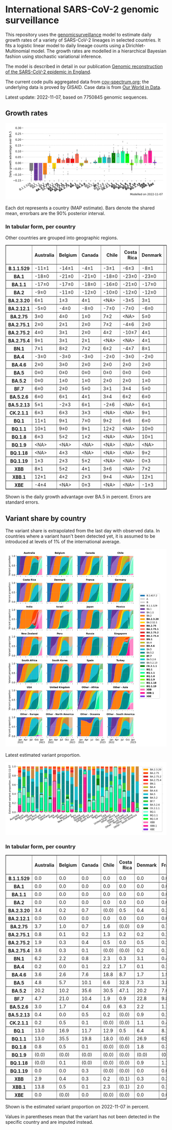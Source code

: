 # International SARS-CoV-2 genomic surveillance

This repository uses the [genomicsurveillance](https://github.com/gerstung-lab/genomicsurveillance) model to estimate daily growth rates of a variety of SARS-CoV-2 lineages in selected countries. It fits a logistic linear model to daily lineage counts using a Dirichlet-Multinomial model. The growth rates are modelled in a hierarchical Bayesian fashion using stochastic variational inference. 

The model is described in detail in our publication [Genomic reconstruction of the SARS-CoV-2 epidemic in England](https://www.nature.com/articles/s41586-021-04069-y).

The current code pulls aggregated data from [cov-spectrum.org](cov-spectrum.org); the underlying data is proved by GISAID. Case data is from [Our World in Data](https://ourworldindata.org/explorers/coronavirus-data-explorer).

Latest update: 2022-11-07, based on 7750845 genomic sequences.

## Growth rates
![Growth rates](plots/growth-rate-latest.png)

Each dot represents a country (MAP estimate). Bars denote the shared mean, errorbars are the 90% posterior interval.

### In tabular form, per country

Other countries are grouped into geographic regions.

<small><table border="1" class="dataframe">
  <thead>
    <tr style="text-align: right;">
      <th></th>
      <th>Australia</th>
      <th>Belgium</th>
      <th>Canada</th>
      <th>Chile</th>
      <th>Costa Rica</th>
      <th>Denmark</th>
      <th>France</th>
      <th>Germany</th>
      <th>India</th>
      <th>Israel</th>
      <th>Japan</th>
      <th>Mexico</th>
      <th>New Zealand</th>
      <th>Other - Africa</th>
      <th>Other - Asia</th>
      <th>Other - Europe</th>
      <th>Other - North America</th>
      <th>Other - Oceania</th>
      <th>Other - South America</th>
      <th>Peru</th>
      <th>Russia</th>
      <th>Singapore</th>
      <th>South Africa</th>
      <th>South Korea</th>
      <th>Spain</th>
      <th>Turkey</th>
      <th>USA</th>
      <th>United Kingdom</th>
    </tr>
  </thead>
  <tbody>
    <tr>
      <th>B.1.1.529</th>
      <td>-11±1</td>
      <td>-14±1</td>
      <td>-4±1</td>
      <td>-3±1</td>
      <td>-6±3</td>
      <td>-8±1</td>
      <td>-7±1</td>
      <td>-6±0</td>
      <td>-4±0</td>
      <td>-6±1</td>
      <td>-3±1</td>
      <td>-4±1</td>
      <td>-9±1</td>
      <td>-7±0</td>
      <td>-5±0</td>
      <td>-14±0</td>
      <td>-19±1</td>
      <td>&lt;NA&gt;</td>
      <td>-11±1</td>
      <td>-5±1</td>
      <td>-12±1</td>
      <td>-4±1</td>
      <td>-9±0</td>
      <td>-2±2</td>
      <td>-3±1</td>
      <td>-14±1</td>
      <td>-4±0</td>
      <td>-13±0</td>
    </tr>
    <tr>
      <th>BA.1</th>
      <td>-18±0</td>
      <td>-21±0</td>
      <td>-21±0</td>
      <td>-18±0</td>
      <td>-23±0</td>
      <td>-23±0</td>
      <td>-17±0</td>
      <td>-20±0</td>
      <td>-12±0</td>
      <td>-21±0</td>
      <td>-21±0</td>
      <td>-18±0</td>
      <td>-23±0</td>
      <td>-15±0</td>
      <td>-12±0</td>
      <td>-18±0</td>
      <td>-20±0</td>
      <td>-4±1</td>
      <td>-18±0</td>
      <td>-22±0</td>
      <td>-17±0</td>
      <td>-14±0</td>
      <td>-15±0</td>
      <td>-20±0</td>
      <td>-19±0</td>
      <td>-22±0</td>
      <td>-20±0</td>
      <td>-23±0</td>
    </tr>
    <tr>
      <th>BA.1.1</th>
      <td>-17±0</td>
      <td>-17±0</td>
      <td>-18±0</td>
      <td>-16±0</td>
      <td>-21±0</td>
      <td>-17±0</td>
      <td>-15±0</td>
      <td>-17±0</td>
      <td>-11±0</td>
      <td>-17±0</td>
      <td>-17±0</td>
      <td>-16±0</td>
      <td>-14±0</td>
      <td>-14±0</td>
      <td>-11±0</td>
      <td>-16±0</td>
      <td>-18±0</td>
      <td>-6±1</td>
      <td>-17±0</td>
      <td>-21±0</td>
      <td>-16±0</td>
      <td>-8±0</td>
      <td>-13±0</td>
      <td>-16±0</td>
      <td>-17±0</td>
      <td>-17±0</td>
      <td>-18±0</td>
      <td>-19±0</td>
    </tr>
    <tr>
      <th>BA.2</th>
      <td>-9±0</td>
      <td>-11±0</td>
      <td>-12±0</td>
      <td>-10±0</td>
      <td>-12±0</td>
      <td>-12±0</td>
      <td>-7±0</td>
      <td>-11±0</td>
      <td>-3±0</td>
      <td>-10±0</td>
      <td>-10±0</td>
      <td>-10±0</td>
      <td>-9±0</td>
      <td>-7±0</td>
      <td>-7±0</td>
      <td>-10±0</td>
      <td>-11±0</td>
      <td>-6±1</td>
      <td>-10±0</td>
      <td>-13±0</td>
      <td>-12±0</td>
      <td>-4±0</td>
      <td>-8±0</td>
      <td>-9±0</td>
      <td>-9±0</td>
      <td>-9±0</td>
      <td>-10±0</td>
      <td>-12±0</td>
    </tr>
    <tr>
      <th>BA.2.3.20</th>
      <td>6±1</td>
      <td>1±3</td>
      <td>4±1</td>
      <td>&lt;NA&gt;</td>
      <td>-3±5</td>
      <td>3±1</td>
      <td>5±2</td>
      <td>8±1</td>
      <td>6±5</td>
      <td>5±1</td>
      <td>8±1</td>
      <td>&lt;NA&gt;</td>
      <td>4±2</td>
      <td>14±5</td>
      <td>7±1</td>
      <td>10±1</td>
      <td>&lt;NA&gt;</td>
      <td>23±4</td>
      <td>&lt;NA&gt;</td>
      <td>&lt;NA&gt;</td>
      <td>&lt;NA&gt;</td>
      <td>5±1</td>
      <td>&lt;NA&gt;</td>
      <td>7±1</td>
      <td>3±3</td>
      <td>-9±5</td>
      <td>7±1</td>
      <td>6±1</td>
    </tr>
    <tr>
      <th>BA.2.12.1</th>
      <td>-5±0</td>
      <td>-4±0</td>
      <td>-8±0</td>
      <td>-7±0</td>
      <td>-7±0</td>
      <td>-6±0</td>
      <td>-3±0</td>
      <td>-4±0</td>
      <td>-4±0</td>
      <td>-6±0</td>
      <td>-7±0</td>
      <td>-7±0</td>
      <td>-6±0</td>
      <td>-5±0</td>
      <td>-4±0</td>
      <td>-4±0</td>
      <td>-7±0</td>
      <td>-5±2</td>
      <td>-6±0</td>
      <td>-10±0</td>
      <td>-6±2</td>
      <td>-2±0</td>
      <td>-2±1</td>
      <td>-5±0</td>
      <td>-4±0</td>
      <td>-5±1</td>
      <td>-7±0</td>
      <td>-5±0</td>
    </tr>
    <tr>
      <th>BA.2.75</th>
      <td>3±0</td>
      <td>4±0</td>
      <td>1±0</td>
      <td>7±2</td>
      <td>&lt;NA&gt;</td>
      <td>5±0</td>
      <td>5±0</td>
      <td>4±0</td>
      <td>4±0</td>
      <td>4±0</td>
      <td>2±0</td>
      <td>7±2</td>
      <td>2±1</td>
      <td>4±2</td>
      <td>4±0</td>
      <td>5±0</td>
      <td>-14±8</td>
      <td>&lt;NA&gt;</td>
      <td>3±2</td>
      <td>0±1</td>
      <td>1±1</td>
      <td>4±0</td>
      <td>1±1</td>
      <td>3±0</td>
      <td>5±1</td>
      <td>4±1</td>
      <td>3±0</td>
      <td>4±0</td>
    </tr>
    <tr>
      <th>BA.2.75.1</th>
      <td>2±0</td>
      <td>2±1</td>
      <td>2±0</td>
      <td>7±2</td>
      <td>-4±6</td>
      <td>2±0</td>
      <td>3±1</td>
      <td>4±0</td>
      <td>5±0</td>
      <td>2±0</td>
      <td>1±1</td>
      <td>&lt;NA&gt;</td>
      <td>2±1</td>
      <td>2±3</td>
      <td>4±0</td>
      <td>4±0</td>
      <td>-8±6</td>
      <td>&lt;NA&gt;</td>
      <td>&lt;NA&gt;</td>
      <td>-10±7</td>
      <td>6±1</td>
      <td>3±0</td>
      <td>-4±5</td>
      <td>4±0</td>
      <td>2±1</td>
      <td>-16±6</td>
      <td>3±0</td>
      <td>3±0</td>
    </tr>
    <tr>
      <th>BA.2.75.2</th>
      <td>4±0</td>
      <td>3±1</td>
      <td>2±0</td>
      <td>4±2</td>
      <td>-10±7</td>
      <td>4±1</td>
      <td>4±1</td>
      <td>4±1</td>
      <td>8±0</td>
      <td>4±1</td>
      <td>5±1</td>
      <td>-7±6</td>
      <td>4±1</td>
      <td>6±6</td>
      <td>7±1</td>
      <td>5±0</td>
      <td>&lt;NA&gt;</td>
      <td>&lt;NA&gt;</td>
      <td>-9±7</td>
      <td>-1±5</td>
      <td>5±3</td>
      <td>4±0</td>
      <td>-9±7</td>
      <td>4±1</td>
      <td>7±2</td>
      <td>5±1</td>
      <td>5±0</td>
      <td>5±0</td>
    </tr>
    <tr>
      <th>BA.2.75.4</th>
      <td>9±1</td>
      <td>3±1</td>
      <td>2±1</td>
      <td>&lt;NA&gt;</td>
      <td>&lt;NA&gt;</td>
      <td>4±1</td>
      <td>4±2</td>
      <td>3±1</td>
      <td>6±0</td>
      <td>0±3</td>
      <td>0±2</td>
      <td>-1±4</td>
      <td>&lt;NA&gt;</td>
      <td>&lt;NA&gt;</td>
      <td>6±2</td>
      <td>5±1</td>
      <td>&lt;NA&gt;</td>
      <td>&lt;NA&gt;</td>
      <td>&lt;NA&gt;</td>
      <td>&lt;NA&gt;</td>
      <td>&lt;NA&gt;</td>
      <td>1±2</td>
      <td>-2±4</td>
      <td>4±2</td>
      <td>3±5</td>
      <td>&lt;NA&gt;</td>
      <td>5±1</td>
      <td>4±1</td>
    </tr>
    <tr>
      <th>BN.1</th>
      <td>7±1</td>
      <td>8±2</td>
      <td>7±2</td>
      <td>6±2</td>
      <td>-4±7</td>
      <td>8±1</td>
      <td>7±2</td>
      <td>8±1</td>
      <td>11±0</td>
      <td>8±1</td>
      <td>11±1</td>
      <td>0±6</td>
      <td>4±2</td>
      <td>&lt;NA&gt;</td>
      <td>11±1</td>
      <td>11±1</td>
      <td>&lt;NA&gt;</td>
      <td>&lt;NA&gt;</td>
      <td>&lt;NA&gt;</td>
      <td>-6±6</td>
      <td>5±5</td>
      <td>7±1</td>
      <td>&lt;NA&gt;</td>
      <td>10±1</td>
      <td>5±4</td>
      <td>6±3</td>
      <td>11±1</td>
      <td>8±0</td>
    </tr>
    <tr>
      <th>BA.4</th>
      <td>-3±0</td>
      <td>-3±0</td>
      <td>-3±0</td>
      <td>-2±0</td>
      <td>-3±0</td>
      <td>-2±0</td>
      <td>-1±0</td>
      <td>-2±0</td>
      <td>-3±0</td>
      <td>-2±0</td>
      <td>-3±0</td>
      <td>-2±0</td>
      <td>-3±0</td>
      <td>-3±0</td>
      <td>-2±0</td>
      <td>-2±0</td>
      <td>-2±0</td>
      <td>4±3</td>
      <td>-2±0</td>
      <td>-3±0</td>
      <td>-5±1</td>
      <td>-1±0</td>
      <td>-2±0</td>
      <td>-3±0</td>
      <td>-1±0</td>
      <td>-2±0</td>
      <td>-2±0</td>
      <td>-2±0</td>
    </tr>
    <tr>
      <th>BA.4.6</th>
      <td>2±0</td>
      <td>3±0</td>
      <td>2±0</td>
      <td>2±0</td>
      <td>2±0</td>
      <td>2±0</td>
      <td>3±0</td>
      <td>3±0</td>
      <td>4±1</td>
      <td>1±0</td>
      <td>1±0</td>
      <td>3±0</td>
      <td>2±0</td>
      <td>0±0</td>
      <td>4±0</td>
      <td>3±0</td>
      <td>2±0</td>
      <td>&lt;NA&gt;</td>
      <td>2±0</td>
      <td>2±0</td>
      <td>0±1</td>
      <td>3±1</td>
      <td>0±0</td>
      <td>1±0</td>
      <td>3±0</td>
      <td>2±1</td>
      <td>2±0</td>
      <td>2±0</td>
    </tr>
    <tr>
      <th>BA.5</th>
      <td>0±0</td>
      <td>0±0</td>
      <td>0±0</td>
      <td>0±0</td>
      <td>0±0</td>
      <td>0±0</td>
      <td>0±0</td>
      <td>0±0</td>
      <td>0±0</td>
      <td>0±0</td>
      <td>0±0</td>
      <td>0±0</td>
      <td>0±0</td>
      <td>0±0</td>
      <td>0±0</td>
      <td>0±0</td>
      <td>0±0</td>
      <td>0±0</td>
      <td>0±0</td>
      <td>0±0</td>
      <td>0±0</td>
      <td>0±0</td>
      <td>0±0</td>
      <td>0±0</td>
      <td>0±0</td>
      <td>0±0</td>
      <td>0±0</td>
      <td>0±0</td>
    </tr>
    <tr>
      <th>BA.5.2</th>
      <td>0±0</td>
      <td>1±0</td>
      <td>1±0</td>
      <td>2±0</td>
      <td>2±0</td>
      <td>1±0</td>
      <td>1±0</td>
      <td>2±0</td>
      <td>1±0</td>
      <td>1±0</td>
      <td>1±0</td>
      <td>1±0</td>
      <td>0±0</td>
      <td>0±0</td>
      <td>1±0</td>
      <td>1±0</td>
      <td>0±0</td>
      <td>2±1</td>
      <td>0±0</td>
      <td>1±0</td>
      <td>2±0</td>
      <td>1±0</td>
      <td>-1±0</td>
      <td>2±0</td>
      <td>1±0</td>
      <td>1±0</td>
      <td>1±0</td>
      <td>1±0</td>
    </tr>
    <tr>
      <th>BF.7</th>
      <td>6±0</td>
      <td>2±0</td>
      <td>5±0</td>
      <td>3±1</td>
      <td>3±4</td>
      <td>5±0</td>
      <td>5±0</td>
      <td>5±0</td>
      <td>3±3</td>
      <td>5±0</td>
      <td>5±0</td>
      <td>5±1</td>
      <td>4±1</td>
      <td>5±1</td>
      <td>7±1</td>
      <td>4±0</td>
      <td>6±1</td>
      <td>&lt;NA&gt;</td>
      <td>4±0</td>
      <td>5±2</td>
      <td>5±0</td>
      <td>2±7</td>
      <td>2±2</td>
      <td>9±1</td>
      <td>5±0</td>
      <td>-4±3</td>
      <td>5±0</td>
      <td>4±0</td>
    </tr>
    <tr>
      <th>BA.5.2.6</th>
      <td>6±0</td>
      <td>6±1</td>
      <td>4±1</td>
      <td>3±4</td>
      <td>6±2</td>
      <td>6±0</td>
      <td>6±0</td>
      <td>6±0</td>
      <td>4±1</td>
      <td>5±0</td>
      <td>5±0</td>
      <td>-7±7</td>
      <td>6±2</td>
      <td>4±1</td>
      <td>6±0</td>
      <td>5±0</td>
      <td>-11±9</td>
      <td>&lt;NA&gt;</td>
      <td>-1±5</td>
      <td>&lt;NA&gt;</td>
      <td>6±1</td>
      <td>7±1</td>
      <td>2±0</td>
      <td>6±1</td>
      <td>5±2</td>
      <td>6±0</td>
      <td>3±0</td>
      <td>5±0</td>
    </tr>
    <tr>
      <th>BA.5.2.13</th>
      <td>5±1</td>
      <td>-2±3</td>
      <td>6±1</td>
      <td>-2±6</td>
      <td>&lt;NA&gt;</td>
      <td>6±1</td>
      <td>5±1</td>
      <td>7±1</td>
      <td>-3±3</td>
      <td>5±2</td>
      <td>-7±4</td>
      <td>-3±6</td>
      <td>&lt;NA&gt;</td>
      <td>&lt;NA&gt;</td>
      <td>9±1</td>
      <td>5±1</td>
      <td>&lt;NA&gt;</td>
      <td>&lt;NA&gt;</td>
      <td>&lt;NA&gt;</td>
      <td>&lt;NA&gt;</td>
      <td>5±6</td>
      <td>9±5</td>
      <td>-6±6</td>
      <td>3±6</td>
      <td>6±2</td>
      <td>0±3</td>
      <td>5±1</td>
      <td>5±0</td>
    </tr>
    <tr>
      <th>CK.2.1.1</th>
      <td>6±3</td>
      <td>6±3</td>
      <td>3±3</td>
      <td>&lt;NA&gt;</td>
      <td>&lt;NA&gt;</td>
      <td>9±1</td>
      <td>13±3</td>
      <td>9±1</td>
      <td>&lt;NA&gt;</td>
      <td>2±3</td>
      <td>9±3</td>
      <td>8±3</td>
      <td>&lt;NA&gt;</td>
      <td>&lt;NA&gt;</td>
      <td>&lt;NA&gt;</td>
      <td>13±2</td>
      <td>&lt;NA&gt;</td>
      <td>&lt;NA&gt;</td>
      <td>&lt;NA&gt;</td>
      <td>&lt;NA&gt;</td>
      <td>&lt;NA&gt;</td>
      <td>&lt;NA&gt;</td>
      <td>8±3</td>
      <td>12±3</td>
      <td>16±2</td>
      <td>&lt;NA&gt;</td>
      <td>7±2</td>
      <td>6±2</td>
    </tr>
    <tr>
      <th>BQ.1</th>
      <td>11±1</td>
      <td>9±1</td>
      <td>7±0</td>
      <td>9±2</td>
      <td>6±6</td>
      <td>6±0</td>
      <td>9±0</td>
      <td>9±1</td>
      <td>6±8</td>
      <td>-19±12</td>
      <td>10±2</td>
      <td>-24±5</td>
      <td>6±2</td>
      <td>11±1</td>
      <td>15±2</td>
      <td>9±0</td>
      <td>0±5</td>
      <td>&lt;NA&gt;</td>
      <td>5±2</td>
      <td>&lt;NA&gt;</td>
      <td>&lt;NA&gt;</td>
      <td>24±3</td>
      <td>6±2</td>
      <td>9±1</td>
      <td>10±1</td>
      <td>5±1</td>
      <td>8±0</td>
      <td>6±0</td>
    </tr>
    <tr>
      <th>BQ.1.1</th>
      <td>10±1</td>
      <td>9±0</td>
      <td>9±1</td>
      <td>12±2</td>
      <td>&lt;NA&gt;</td>
      <td>10±0</td>
      <td>8±0</td>
      <td>11±1</td>
      <td>&lt;NA&gt;</td>
      <td>9±1</td>
      <td>12±1</td>
      <td>10±2</td>
      <td>0±7</td>
      <td>14±1</td>
      <td>18±2</td>
      <td>12±0</td>
      <td>-9±8</td>
      <td>&lt;NA&gt;</td>
      <td>9±4</td>
      <td>&lt;NA&gt;</td>
      <td>&lt;NA&gt;</td>
      <td>19±4</td>
      <td>6±2</td>
      <td>12±1</td>
      <td>13±1</td>
      <td>7±1</td>
      <td>11±0</td>
      <td>9±0</td>
    </tr>
    <tr>
      <th>BQ.1.8</th>
      <td>6±3</td>
      <td>5±2</td>
      <td>1±2</td>
      <td>&lt;NA&gt;</td>
      <td>&lt;NA&gt;</td>
      <td>10±1</td>
      <td>12±4</td>
      <td>9±1</td>
      <td>&lt;NA&gt;</td>
      <td>-1±3</td>
      <td>&lt;NA&gt;</td>
      <td>5±3</td>
      <td>&lt;NA&gt;</td>
      <td>&lt;NA&gt;</td>
      <td>&lt;NA&gt;</td>
      <td>7±1</td>
      <td>&lt;NA&gt;</td>
      <td>&lt;NA&gt;</td>
      <td>&lt;NA&gt;</td>
      <td>&lt;NA&gt;</td>
      <td>&lt;NA&gt;</td>
      <td>17±4</td>
      <td>&lt;NA&gt;</td>
      <td>10±4</td>
      <td>12±3</td>
      <td>&lt;NA&gt;</td>
      <td>7±2</td>
      <td>9±1</td>
    </tr>
    <tr>
      <th>BQ.1.9</th>
      <td>&lt;NA&gt;</td>
      <td>&lt;NA&gt;</td>
      <td>&lt;NA&gt;</td>
      <td>&lt;NA&gt;</td>
      <td>&lt;NA&gt;</td>
      <td>&lt;NA&gt;</td>
      <td>&lt;NA&gt;</td>
      <td>&lt;NA&gt;</td>
      <td>&lt;NA&gt;</td>
      <td>-8±3</td>
      <td>&lt;NA&gt;</td>
      <td>&lt;NA&gt;</td>
      <td>&lt;NA&gt;</td>
      <td>&lt;NA&gt;</td>
      <td>&lt;NA&gt;</td>
      <td>10±1</td>
      <td>&lt;NA&gt;</td>
      <td>&lt;NA&gt;</td>
      <td>&lt;NA&gt;</td>
      <td>&lt;NA&gt;</td>
      <td>&lt;NA&gt;</td>
      <td>&lt;NA&gt;</td>
      <td>&lt;NA&gt;</td>
      <td>&lt;NA&gt;</td>
      <td>&lt;NA&gt;</td>
      <td>&lt;NA&gt;</td>
      <td>-2±2</td>
      <td>&lt;NA&gt;</td>
    </tr>
    <tr>
      <th>BQ.1.18</th>
      <td>&lt;NA&gt;</td>
      <td>4±3</td>
      <td>&lt;NA&gt;</td>
      <td>&lt;NA&gt;</td>
      <td>&lt;NA&gt;</td>
      <td>9±2</td>
      <td>13±2</td>
      <td>9±2</td>
      <td>&lt;NA&gt;</td>
      <td>0±3</td>
      <td>7±3</td>
      <td>&lt;NA&gt;</td>
      <td>&lt;NA&gt;</td>
      <td>15±2</td>
      <td>&lt;NA&gt;</td>
      <td>9±2</td>
      <td>&lt;NA&gt;</td>
      <td>&lt;NA&gt;</td>
      <td>&lt;NA&gt;</td>
      <td>&lt;NA&gt;</td>
      <td>&lt;NA&gt;</td>
      <td>&lt;NA&gt;</td>
      <td>&lt;NA&gt;</td>
      <td>&lt;NA&gt;</td>
      <td>&lt;NA&gt;</td>
      <td>-2±3</td>
      <td>5±2</td>
      <td>1±3</td>
    </tr>
    <tr>
      <th>BQ.1.19</th>
      <td>1±3</td>
      <td>2±3</td>
      <td>5±2</td>
      <td>&lt;NA&gt;</td>
      <td>&lt;NA&gt;</td>
      <td>0±3</td>
      <td>10±3</td>
      <td>&lt;NA&gt;</td>
      <td>&lt;NA&gt;</td>
      <td>&lt;NA&gt;</td>
      <td>1±3</td>
      <td>&lt;NA&gt;</td>
      <td>&lt;NA&gt;</td>
      <td>&lt;NA&gt;</td>
      <td>&lt;NA&gt;</td>
      <td>5±2</td>
      <td>&lt;NA&gt;</td>
      <td>&lt;NA&gt;</td>
      <td>&lt;NA&gt;</td>
      <td>&lt;NA&gt;</td>
      <td>&lt;NA&gt;</td>
      <td>&lt;NA&gt;</td>
      <td>&lt;NA&gt;</td>
      <td>&lt;NA&gt;</td>
      <td>6±3</td>
      <td>&lt;NA&gt;</td>
      <td>0±3</td>
      <td>-1±2</td>
    </tr>
    <tr>
      <th>XBB</th>
      <td>8±1</td>
      <td>5±2</td>
      <td>4±1</td>
      <td>3±6</td>
      <td>&lt;NA&gt;</td>
      <td>7±2</td>
      <td>11±3</td>
      <td>6±2</td>
      <td>11±0</td>
      <td>7±2</td>
      <td>7±2</td>
      <td>&lt;NA&gt;</td>
      <td>5±4</td>
      <td>7±7</td>
      <td>12±1</td>
      <td>11±1</td>
      <td>&lt;NA&gt;</td>
      <td>&lt;NA&gt;</td>
      <td>&lt;NA&gt;</td>
      <td>&lt;NA&gt;</td>
      <td>&lt;NA&gt;</td>
      <td>9±1</td>
      <td>-7±8</td>
      <td>11±3</td>
      <td>-2±7</td>
      <td>-13±8</td>
      <td>8±1</td>
      <td>7±1</td>
    </tr>
    <tr>
      <th>XBB.1</th>
      <td>12±1</td>
      <td>4±2</td>
      <td>2±3</td>
      <td>9±4</td>
      <td>&lt;NA&gt;</td>
      <td>12±1</td>
      <td>9±4</td>
      <td>9±2</td>
      <td>16±1</td>
      <td>10±1</td>
      <td>11±3</td>
      <td>&lt;NA&gt;</td>
      <td>9±4</td>
      <td>&lt;NA&gt;</td>
      <td>10±1</td>
      <td>12±2</td>
      <td>&lt;NA&gt;</td>
      <td>31±4</td>
      <td>5±4</td>
      <td>&lt;NA&gt;</td>
      <td>&lt;NA&gt;</td>
      <td>11±0</td>
      <td>&lt;NA&gt;</td>
      <td>10±2</td>
      <td>&lt;NA&gt;</td>
      <td>-1±4</td>
      <td>11±1</td>
      <td>11±2</td>
    </tr>
    <tr>
      <th>XBE</th>
      <td>-4±4</td>
      <td>&lt;NA&gt;</td>
      <td>0±3</td>
      <td>&lt;NA&gt;</td>
      <td>&lt;NA&gt;</td>
      <td>-1±3</td>
      <td>-1±2</td>
      <td>1±2</td>
      <td>-1±1</td>
      <td>0±4</td>
      <td>&lt;NA&gt;</td>
      <td>&lt;NA&gt;</td>
      <td>&lt;NA&gt;</td>
      <td>&lt;NA&gt;</td>
      <td>-2±2</td>
      <td>5±0</td>
      <td>&lt;NA&gt;</td>
      <td>&lt;NA&gt;</td>
      <td>&lt;NA&gt;</td>
      <td>&lt;NA&gt;</td>
      <td>&lt;NA&gt;</td>
      <td>&lt;NA&gt;</td>
      <td>&lt;NA&gt;</td>
      <td>2±0</td>
      <td>&lt;NA&gt;</td>
      <td>&lt;NA&gt;</td>
      <td>4±1</td>
      <td>3±1</td>
    </tr>
  </tbody>
</table></small>

Shown is the daily growth advantage over BA.5 in percent. Errors are standard errors.

## Variant share by country

The variant share is extrapolated from the last day with observed data. In countries where a variant hasn't been detected yet, it is assumed to be introduced at levels of 1% of the international average. 

![Variant share by country](plots/variant-share-latest.png)

Latest estimated variant proportion.

![Variant share by country](plots/variant-share-bar.png)

### In tabular form, per country

<small><table border="1" class="dataframe">
  <thead>
    <tr style="text-align: right;">
      <th></th>
      <th>Australia</th>
      <th>Belgium</th>
      <th>Canada</th>
      <th>Chile</th>
      <th>Costa Rica</th>
      <th>Denmark</th>
      <th>France</th>
      <th>Germany</th>
      <th>India</th>
      <th>Israel</th>
      <th>Japan</th>
      <th>Mexico</th>
      <th>New Zealand</th>
      <th>Peru</th>
      <th>Russia</th>
      <th>Singapore</th>
      <th>South Africa</th>
      <th>South Korea</th>
      <th>Spain</th>
      <th>Turkey</th>
      <th>USA</th>
      <th>United Kingdom</th>
      <th>Other - Africa</th>
      <th>Other - Asia</th>
      <th>Other - Europe</th>
      <th>Other - North America</th>
      <th>Other - Oceania</th>
      <th>Other - South America</th>
    </tr>
  </thead>
  <tbody>
    <tr>
      <th>B.1.1.529</th>
      <td>0.0</td>
      <td>0.0</td>
      <td>0.0</td>
      <td>0.0</td>
      <td>0.0</td>
      <td>0.0</td>
      <td>0.0</td>
      <td>0.0</td>
      <td>0.0</td>
      <td>0.0</td>
      <td>0.0</td>
      <td>0.0</td>
      <td>0.0</td>
      <td>0.0</td>
      <td>0.0</td>
      <td>0.0</td>
      <td>0.0</td>
      <td>0.0</td>
      <td>0.0</td>
      <td>0.0</td>
      <td>0.0</td>
      <td>0.0</td>
      <td>0.0</td>
      <td>0.0</td>
      <td>0.0</td>
      <td>0.0</td>
      <td>(0.0)</td>
      <td>0.0</td>
    </tr>
    <tr>
      <th>BA.1</th>
      <td>0.0</td>
      <td>0.0</td>
      <td>0.0</td>
      <td>0.0</td>
      <td>0.0</td>
      <td>0.0</td>
      <td>0.0</td>
      <td>0.0</td>
      <td>0.0</td>
      <td>0.0</td>
      <td>0.0</td>
      <td>0.0</td>
      <td>0.0</td>
      <td>0.0</td>
      <td>0.0</td>
      <td>0.0</td>
      <td>0.0</td>
      <td>0.0</td>
      <td>0.0</td>
      <td>0.0</td>
      <td>0.0</td>
      <td>0.0</td>
      <td>0.0</td>
      <td>0.0</td>
      <td>0.0</td>
      <td>0.0</td>
      <td>0.0</td>
      <td>0.0</td>
    </tr>
    <tr>
      <th>BA.1.1</th>
      <td>0.0</td>
      <td>0.0</td>
      <td>0.0</td>
      <td>0.0</td>
      <td>0.0</td>
      <td>0.0</td>
      <td>0.0</td>
      <td>0.0</td>
      <td>0.0</td>
      <td>0.0</td>
      <td>0.0</td>
      <td>0.0</td>
      <td>0.0</td>
      <td>0.0</td>
      <td>0.0</td>
      <td>0.0</td>
      <td>0.0</td>
      <td>0.0</td>
      <td>0.0</td>
      <td>0.0</td>
      <td>0.0</td>
      <td>0.0</td>
      <td>0.0</td>
      <td>0.0</td>
      <td>0.0</td>
      <td>0.0</td>
      <td>0.0</td>
      <td>0.0</td>
    </tr>
    <tr>
      <th>BA.2</th>
      <td>0.0</td>
      <td>0.0</td>
      <td>0.0</td>
      <td>0.0</td>
      <td>0.0</td>
      <td>0.0</td>
      <td>0.0</td>
      <td>0.0</td>
      <td>0.0</td>
      <td>0.0</td>
      <td>0.0</td>
      <td>0.0</td>
      <td>0.0</td>
      <td>0.0</td>
      <td>0.0</td>
      <td>0.0</td>
      <td>0.0</td>
      <td>0.0</td>
      <td>0.0</td>
      <td>0.0</td>
      <td>0.0</td>
      <td>0.0</td>
      <td>0.0</td>
      <td>0.0</td>
      <td>0.0</td>
      <td>0.0</td>
      <td>0.0</td>
      <td>0.0</td>
    </tr>
    <tr>
      <th>BA.2.3.20</th>
      <td>3.4</td>
      <td>0.2</td>
      <td>0.7</td>
      <td>(0.0)</td>
      <td>0.5</td>
      <td>0.4</td>
      <td>0.3</td>
      <td>0.7</td>
      <td>0.1</td>
      <td>1.6</td>
      <td>3.1</td>
      <td>(0.0)</td>
      <td>2.7</td>
      <td>(0.0)</td>
      <td>(0.0)</td>
      <td>0.8</td>
      <td>(0.0)</td>
      <td>5.1</td>
      <td>0.1</td>
      <td>0.0</td>
      <td>1.1</td>
      <td>0.3</td>
      <td>1.2</td>
      <td>2.4</td>
      <td>2.7</td>
      <td>(0.0)</td>
      <td>12.8</td>
      <td>(0.0)</td>
    </tr>
    <tr>
      <th>BA.2.12.1</th>
      <td>0.0</td>
      <td>0.0</td>
      <td>0.0</td>
      <td>0.0</td>
      <td>0.0</td>
      <td>0.0</td>
      <td>0.0</td>
      <td>0.0</td>
      <td>0.0</td>
      <td>0.0</td>
      <td>0.0</td>
      <td>0.0</td>
      <td>0.0</td>
      <td>0.0</td>
      <td>0.0</td>
      <td>0.0</td>
      <td>0.0</td>
      <td>0.0</td>
      <td>0.0</td>
      <td>0.0</td>
      <td>0.0</td>
      <td>0.0</td>
      <td>0.0</td>
      <td>0.0</td>
      <td>0.0</td>
      <td>0.0</td>
      <td>0.0</td>
      <td>0.0</td>
    </tr>
    <tr>
      <th>BA.2.75</th>
      <td>3.7</td>
      <td>1.0</td>
      <td>0.7</td>
      <td>1.6</td>
      <td>(0.0)</td>
      <td>0.9</td>
      <td>0.7</td>
      <td>0.6</td>
      <td>4.8</td>
      <td>1.8</td>
      <td>0.4</td>
      <td>3.6</td>
      <td>4.4</td>
      <td>0.2</td>
      <td>0.1</td>
      <td>2.2</td>
      <td>0.8</td>
      <td>1.1</td>
      <td>0.6</td>
      <td>1.9</td>
      <td>0.9</td>
      <td>1.7</td>
      <td>0.0</td>
      <td>1.4</td>
      <td>1.5</td>
      <td>0.0</td>
      <td>(0.0)</td>
      <td>0.5</td>
    </tr>
    <tr>
      <th>BA.2.75.1</th>
      <td>0.8</td>
      <td>0.1</td>
      <td>0.2</td>
      <td>1.3</td>
      <td>0.2</td>
      <td>0.2</td>
      <td>0.1</td>
      <td>0.2</td>
      <td>2.8</td>
      <td>0.3</td>
      <td>0.1</td>
      <td>(0.0)</td>
      <td>1.0</td>
      <td>0.0</td>
      <td>2.6</td>
      <td>1.0</td>
      <td>0.1</td>
      <td>0.5</td>
      <td>0.1</td>
      <td>0.0</td>
      <td>0.2</td>
      <td>0.3</td>
      <td>0.0</td>
      <td>0.5</td>
      <td>0.3</td>
      <td>0.2</td>
      <td>(0.0)</td>
      <td>(0.0)</td>
    </tr>
    <tr>
      <th>BA.2.75.2</th>
      <td>1.9</td>
      <td>0.3</td>
      <td>0.4</td>
      <td>0.5</td>
      <td>0.0</td>
      <td>0.5</td>
      <td>0.2</td>
      <td>0.3</td>
      <td>8.4</td>
      <td>1.0</td>
      <td>0.5</td>
      <td>0.1</td>
      <td>4.6</td>
      <td>0.1</td>
      <td>0.4</td>
      <td>0.6</td>
      <td>0.0</td>
      <td>0.7</td>
      <td>0.5</td>
      <td>0.9</td>
      <td>0.8</td>
      <td>1.2</td>
      <td>0.0</td>
      <td>1.5</td>
      <td>0.5</td>
      <td>(0.0)</td>
      <td>(0.0)</td>
      <td>0.0</td>
    </tr>
    <tr>
      <th>BA.2.75.4</th>
      <td>3.6</td>
      <td>0.3</td>
      <td>0.1</td>
      <td>(0.0)</td>
      <td>(0.0)</td>
      <td>0.2</td>
      <td>0.1</td>
      <td>0.1</td>
      <td>1.0</td>
      <td>0.2</td>
      <td>0.0</td>
      <td>0.3</td>
      <td>(0.0)</td>
      <td>(0.0)</td>
      <td>(0.0)</td>
      <td>0.0</td>
      <td>0.2</td>
      <td>0.1</td>
      <td>0.1</td>
      <td>(0.0)</td>
      <td>0.2</td>
      <td>0.2</td>
      <td>(0.0)</td>
      <td>0.1</td>
      <td>0.5</td>
      <td>(0.0)</td>
      <td>(0.0)</td>
      <td>(0.0)</td>
    </tr>
    <tr>
      <th>BN.1</th>
      <td>6.2</td>
      <td>2.2</td>
      <td>0.8</td>
      <td>2.3</td>
      <td>0.3</td>
      <td>3.1</td>
      <td>0.4</td>
      <td>2.4</td>
      <td>14.9</td>
      <td>6.3</td>
      <td>5.6</td>
      <td>1.9</td>
      <td>2.6</td>
      <td>0.2</td>
      <td>1.1</td>
      <td>2.3</td>
      <td>(0.1)</td>
      <td>11.1</td>
      <td>0.5</td>
      <td>2.1</td>
      <td>2.7</td>
      <td>5.1</td>
      <td>(0.0)</td>
      <td>9.7</td>
      <td>5.5</td>
      <td>(0.1)</td>
      <td>(0.1)</td>
      <td>(0.1)</td>
    </tr>
    <tr>
      <th>BA.4</th>
      <td>0.2</td>
      <td>0.0</td>
      <td>0.1</td>
      <td>2.2</td>
      <td>1.7</td>
      <td>0.1</td>
      <td>0.1</td>
      <td>0.1</td>
      <td>0.0</td>
      <td>0.2</td>
      <td>0.0</td>
      <td>0.6</td>
      <td>0.3</td>
      <td>0.5</td>
      <td>0.0</td>
      <td>0.0</td>
      <td>4.2</td>
      <td>0.0</td>
      <td>0.1</td>
      <td>0.0</td>
      <td>0.2</td>
      <td>0.1</td>
      <td>0.0</td>
      <td>0.0</td>
      <td>0.1</td>
      <td>0.5</td>
      <td>0.6</td>
      <td>0.9</td>
    </tr>
    <tr>
      <th>BA.4.6</th>
      <td>3.6</td>
      <td>2.6</td>
      <td>7.6</td>
      <td>18.8</td>
      <td>8.7</td>
      <td>1.7</td>
      <td>1.9</td>
      <td>1.5</td>
      <td>0.0</td>
      <td>0.7</td>
      <td>0.2</td>
      <td>3.7</td>
      <td>8.1</td>
      <td>43.3</td>
      <td>0.1</td>
      <td>0.0</td>
      <td>2.9</td>
      <td>0.1</td>
      <td>2.9</td>
      <td>0.2</td>
      <td>7.7</td>
      <td>2.9</td>
      <td>0.0</td>
      <td>0.7</td>
      <td>1.9</td>
      <td>52.3</td>
      <td>(0.0)</td>
      <td>31.3</td>
    </tr>
    <tr>
      <th>BA.5</th>
      <td>4.8</td>
      <td>5.7</td>
      <td>10.1</td>
      <td>6.6</td>
      <td>32.8</td>
      <td>7.3</td>
      <td>3.8</td>
      <td>10.9</td>
      <td>0.0</td>
      <td>4.8</td>
      <td>3.3</td>
      <td>21.4</td>
      <td>15.1</td>
      <td>29.1</td>
      <td>3.4</td>
      <td>0.1</td>
      <td>50.4</td>
      <td>1.6</td>
      <td>5.5</td>
      <td>5.3</td>
      <td>8.8</td>
      <td>6.1</td>
      <td>0.0</td>
      <td>0.6</td>
      <td>7.3</td>
      <td>13.1</td>
      <td>5.2</td>
      <td>25.8</td>
    </tr>
    <tr>
      <th>BA.5.2</th>
      <td>20.2</td>
      <td>10.2</td>
      <td>35.6</td>
      <td>30.5</td>
      <td>47.1</td>
      <td>20.2</td>
      <td>7.0</td>
      <td>25.4</td>
      <td>0.1</td>
      <td>20.8</td>
      <td>66.3</td>
      <td>30.2</td>
      <td>40.6</td>
      <td>22.5</td>
      <td>74.5</td>
      <td>2.0</td>
      <td>9.6</td>
      <td>44.0</td>
      <td>8.0</td>
      <td>35.5</td>
      <td>22.3</td>
      <td>14.2</td>
      <td>0.0</td>
      <td>10.9</td>
      <td>16.0</td>
      <td>24.1</td>
      <td>58.4</td>
      <td>21.2</td>
    </tr>
    <tr>
      <th>BF.7</th>
      <td>4.7</td>
      <td>21.0</td>
      <td>10.4</td>
      <td>1.9</td>
      <td>0.9</td>
      <td>22.8</td>
      <td>9.8</td>
      <td>23.0</td>
      <td>0.0</td>
      <td>10.6</td>
      <td>2.2</td>
      <td>3.5</td>
      <td>3.5</td>
      <td>3.0</td>
      <td>8.8</td>
      <td>0.0</td>
      <td>1.5</td>
      <td>7.2</td>
      <td>7.7</td>
      <td>0.1</td>
      <td>6.0</td>
      <td>8.7</td>
      <td>0.1</td>
      <td>0.5</td>
      <td>14.8</td>
      <td>8.1</td>
      <td>(0.2)</td>
      <td>10.7</td>
    </tr>
    <tr>
      <th>BA.5.2.6</th>
      <td>3.0</td>
      <td>1.7</td>
      <td>0.4</td>
      <td>0.6</td>
      <td>6.3</td>
      <td>2.2</td>
      <td>1.1</td>
      <td>1.9</td>
      <td>0.0</td>
      <td>1.4</td>
      <td>1.7</td>
      <td>0.3</td>
      <td>4.1</td>
      <td>(0.1)</td>
      <td>7.2</td>
      <td>1.5</td>
      <td>3.7</td>
      <td>1.5</td>
      <td>0.3</td>
      <td>19.3</td>
      <td>0.8</td>
      <td>1.9</td>
      <td>0.1</td>
      <td>11.9</td>
      <td>1.3</td>
      <td>0.2</td>
      <td>(0.1)</td>
      <td>0.3</td>
    </tr>
    <tr>
      <th>BA.5.2.13</th>
      <td>0.4</td>
      <td>0.0</td>
      <td>0.5</td>
      <td>0.2</td>
      <td>(0.0)</td>
      <td>0.9</td>
      <td>0.1</td>
      <td>0.4</td>
      <td>0.0</td>
      <td>0.2</td>
      <td>0.0</td>
      <td>0.2</td>
      <td>(0.0)</td>
      <td>(0.0)</td>
      <td>0.9</td>
      <td>0.1</td>
      <td>0.2</td>
      <td>0.2</td>
      <td>0.3</td>
      <td>0.1</td>
      <td>0.2</td>
      <td>2.2</td>
      <td>(0.0)</td>
      <td>0.6</td>
      <td>0.2</td>
      <td>(0.0)</td>
      <td>(0.0)</td>
      <td>(0.0)</td>
    </tr>
    <tr>
      <th>CK.2.1.1</th>
      <td>0.2</td>
      <td>0.5</td>
      <td>0.1</td>
      <td>(0.0)</td>
      <td>(0.0)</td>
      <td>1.1</td>
      <td>0.4</td>
      <td>3.6</td>
      <td>(0.0)</td>
      <td>0.3</td>
      <td>0.4</td>
      <td>4.6</td>
      <td>(0.0)</td>
      <td>(0.0)</td>
      <td>(0.0)</td>
      <td>(0.0)</td>
      <td>2.3</td>
      <td>0.5</td>
      <td>14.1</td>
      <td>(0.0)</td>
      <td>0.5</td>
      <td>0.2</td>
      <td>(0.0)</td>
      <td>(0.0)</td>
      <td>1.9</td>
      <td>(0.0)</td>
      <td>(0.0)</td>
      <td>(0.0)</td>
    </tr>
    <tr>
      <th>BQ.1</th>
      <td>13.0</td>
      <td>16.9</td>
      <td>11.7</td>
      <td>12.9</td>
      <td>0.5</td>
      <td>6.4</td>
      <td>8.1</td>
      <td>8.5</td>
      <td>0.1</td>
      <td>4.1</td>
      <td>1.7</td>
      <td>5.2</td>
      <td>5.8</td>
      <td>(0.2)</td>
      <td>(0.2)</td>
      <td>2.2</td>
      <td>11.9</td>
      <td>4.5</td>
      <td>12.6</td>
      <td>14.0</td>
      <td>16.6</td>
      <td>11.3</td>
      <td>19.8</td>
      <td>7.9</td>
      <td>12.7</td>
      <td>1.2</td>
      <td>(0.1)</td>
      <td>1.8</td>
    </tr>
    <tr>
      <th>BQ.1.1</th>
      <td>13.0</td>
      <td>35.5</td>
      <td>19.8</td>
      <td>18.0</td>
      <td>(0.6)</td>
      <td>26.9</td>
      <td>63.9</td>
      <td>17.5</td>
      <td>(0.2)</td>
      <td>39.7</td>
      <td>10.7</td>
      <td>22.4</td>
      <td>0.3</td>
      <td>(0.5)</td>
      <td>(0.5)</td>
      <td>3.6</td>
      <td>11.9</td>
      <td>16.5</td>
      <td>45.2</td>
      <td>18.7</td>
      <td>27.6</td>
      <td>33.6</td>
      <td>76.1</td>
      <td>21.6</td>
      <td>23.3</td>
      <td>0.0</td>
      <td>(0.4)</td>
      <td>5.6</td>
    </tr>
    <tr>
      <th>BQ.1.8</th>
      <td>0.8</td>
      <td>0.5</td>
      <td>0.1</td>
      <td>(0.0)</td>
      <td>(0.0)</td>
      <td>1.8</td>
      <td>0.3</td>
      <td>0.8</td>
      <td>(0.0)</td>
      <td>0.1</td>
      <td>(0.0)</td>
      <td>1.8</td>
      <td>(0.0)</td>
      <td>(0.0)</td>
      <td>(0.0)</td>
      <td>0.3</td>
      <td>(0.0)</td>
      <td>1.0</td>
      <td>1.3</td>
      <td>(0.0)</td>
      <td>0.3</td>
      <td>8.2</td>
      <td>(0.0)</td>
      <td>(0.0)</td>
      <td>0.8</td>
      <td>(0.0)</td>
      <td>(0.0)</td>
      <td>(0.0)</td>
    </tr>
    <tr>
      <th>BQ.1.9</th>
      <td>(0.0)</td>
      <td>(0.0)</td>
      <td>(0.0)</td>
      <td>(0.0)</td>
      <td>(0.0)</td>
      <td>(0.0)</td>
      <td>(0.0)</td>
      <td>(0.0)</td>
      <td>(0.0)</td>
      <td>0.0</td>
      <td>(0.0)</td>
      <td>(0.0)</td>
      <td>(0.0)</td>
      <td>(0.0)</td>
      <td>(0.0)</td>
      <td>(0.0)</td>
      <td>(0.0)</td>
      <td>(0.0)</td>
      <td>(0.0)</td>
      <td>(0.0)</td>
      <td>0.0</td>
      <td>(0.0)</td>
      <td>(0.0)</td>
      <td>(0.0)</td>
      <td>1.5</td>
      <td>(0.0)</td>
      <td>(0.0)</td>
      <td>(0.0)</td>
    </tr>
    <tr>
      <th>BQ.1.18</th>
      <td>(0.0)</td>
      <td>0.1</td>
      <td>(0.0)</td>
      <td>(0.0)</td>
      <td>(0.0)</td>
      <td>0.9</td>
      <td>1.2</td>
      <td>1.1</td>
      <td>(0.0)</td>
      <td>0.2</td>
      <td>0.3</td>
      <td>(0.0)</td>
      <td>(0.0)</td>
      <td>(0.0)</td>
      <td>(0.0)</td>
      <td>(0.0)</td>
      <td>(0.0)</td>
      <td>(0.0)</td>
      <td>(0.0)</td>
      <td>0.3</td>
      <td>0.1</td>
      <td>0.0</td>
      <td>2.3</td>
      <td>(0.0)</td>
      <td>0.4</td>
      <td>(0.0)</td>
      <td>(0.0)</td>
      <td>(0.0)</td>
    </tr>
    <tr>
      <th>BQ.1.19</th>
      <td>0.0</td>
      <td>0.0</td>
      <td>0.3</td>
      <td>(0.0)</td>
      <td>(0.0)</td>
      <td>0.0</td>
      <td>0.0</td>
      <td>(0.0)</td>
      <td>(0.0)</td>
      <td>(0.0)</td>
      <td>0.0</td>
      <td>(0.0)</td>
      <td>(0.0)</td>
      <td>(0.0)</td>
      <td>(0.0)</td>
      <td>(0.0)</td>
      <td>(0.0)</td>
      <td>(0.0)</td>
      <td>0.1</td>
      <td>(0.0)</td>
      <td>0.0</td>
      <td>0.0</td>
      <td>(0.0)</td>
      <td>(0.0)</td>
      <td>0.1</td>
      <td>(0.0)</td>
      <td>(0.0)</td>
      <td>(0.0)</td>
    </tr>
    <tr>
      <th>XBB</th>
      <td>2.9</td>
      <td>0.4</td>
      <td>0.3</td>
      <td>0.2</td>
      <td>(0.1)</td>
      <td>0.3</td>
      <td>0.3</td>
      <td>0.2</td>
      <td>35.2</td>
      <td>0.7</td>
      <td>0.8</td>
      <td>(0.0)</td>
      <td>2.1</td>
      <td>(0.1)</td>
      <td>(0.1)</td>
      <td>6.8</td>
      <td>0.0</td>
      <td>1.1</td>
      <td>0.1</td>
      <td>0.0</td>
      <td>0.5</td>
      <td>0.6</td>
      <td>0.0</td>
      <td>11.6</td>
      <td>1.1</td>
      <td>(0.0)</td>
      <td>(0.0)</td>
      <td>(0.0)</td>
    </tr>
    <tr>
      <th>XBB.1</th>
      <td>13.8</td>
      <td>0.5</td>
      <td>0.1</td>
      <td>2.3</td>
      <td>(0.1)</td>
      <td>2.0</td>
      <td>0.1</td>
      <td>0.7</td>
      <td>32.3</td>
      <td>5.2</td>
      <td>2.7</td>
      <td>(0.1)</td>
      <td>4.8</td>
      <td>(0.1)</td>
      <td>(0.1)</td>
      <td>76.3</td>
      <td>(0.1)</td>
      <td>3.0</td>
      <td>(0.1)</td>
      <td>1.4</td>
      <td>2.3</td>
      <td>1.1</td>
      <td>(0.0)</td>
      <td>18.0</td>
      <td>2.2</td>
      <td>(0.1)</td>
      <td>21.9</td>
      <td>1.6</td>
    </tr>
    <tr>
      <th>XBE</th>
      <td>0.0</td>
      <td>(0.0)</td>
      <td>0.0</td>
      <td>(0.0)</td>
      <td>(0.0)</td>
      <td>0.0</td>
      <td>0.0</td>
      <td>0.0</td>
      <td>0.0</td>
      <td>0.0</td>
      <td>(0.0)</td>
      <td>(0.0)</td>
      <td>(0.0)</td>
      <td>(0.0)</td>
      <td>(0.0)</td>
      <td>(0.0)</td>
      <td>(0.0)</td>
      <td>0.3</td>
      <td>(0.0)</td>
      <td>(0.0)</td>
      <td>0.1</td>
      <td>0.1</td>
      <td>(0.0)</td>
      <td>0.0</td>
      <td>3.6</td>
      <td>(0.0)</td>
      <td>(0.0)</td>
      <td>(0.0)</td>
    </tr>
  </tbody>
</table></small>

Shown is the estimated variant proportion on 2022-11-07 in percent. 

Values in parentheses mean that the variant has not been detected in the specific country and are imputed instead.
